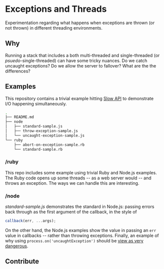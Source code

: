 # Exceptions and Threads

Experimentation regarding what happens when exceptions are thrown (or not thrown) in different threading environments.

## Why

Running a stack that includes a both multi-threaded and single-threaded (or _psuedo_-single-threaded) can have some tricky nuances. Do we catch uncaught exceptions? Do we allow the server to fallover? What are the the differences?

## Examples


This repository contains a trivial example hitting [Slow API](http://slowapi.com) to demonstrate I/O happening simultaneously.

```bash
.
├── README.md
├── node
│   ├── standard-sample.js
│   ├── throw-exception-sample.js
│   └── uncaught-exception-sample.js
└── ruby
    ├── abort-on-exception-sample.rb
    └── standard-sample.rb
```

### /ruby

This repo includes some example using trivial Ruby and Node.js examples. The Ruby code opens up some threads -- as a web server would -- and throws an exception. The ways we can handle this are interesting.

### /node

_standard-sample.js_ demonstrates the standard in Node.js: passing errors back through as the first argument of the callback, in the style of 

```js
callback(err, ...args);
```



On the other hand, the Node.js examples show the value in passing an `err` value in callbacks -- rather than throwing exceptions. Finally, an example of why using `process.on('uncaughtException')` should be [view as very dangerous](http://nodejs.org/api/process.html#process_event_uncaughtexception).


## Contribute